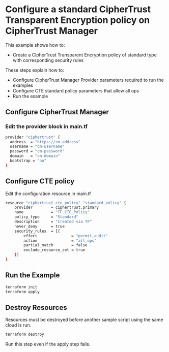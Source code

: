 # Configure a standard CipherTrust Transparent Encryption policy on CipherTrust Manager

This example shows how to:
- Create a CipherTrust Transparent Encryption policy of standard type with corresponding security rules

These steps explain how to:
- Configure CipherTrust Manager Provider parameters required to run the examples
- Configure CTE standard policy parameters that allow all ops
- Run the example

## Configure CipherTrust Manager

### Edit the provider block in main.tf

```bash
provider "ciphertrust" {
  address  = "https://cm-address"
  username = "cm-username"
  password = "cm-password"
  domain   = "cm-domain"
  bootstrap = "no"
}
```

## Configure CTE policy
Edit the configuration resource in main.tf
```bash
resource "ciphertrust_cte_policy" "standard_policy" {
    provider        = ciphertrust.primary
    name            = "TF_CTE_Policy"
    policy_type     = "Standard"
    description     = "Created via TF"
    never_deny      = true
    security_rules  = [{
        effect               = "permit,audit"
        action               = "all_ops"
        partial_match        = false
        exclude_resource_set = true
    }]
}
```

## Run the Example

```bash
terraform init
terraform apply
```

## Destroy Resources
Resources must be destroyed before another sample script using the same cloud is run.

```bash
terraform destroy
```

Run this step even if the apply step fails.